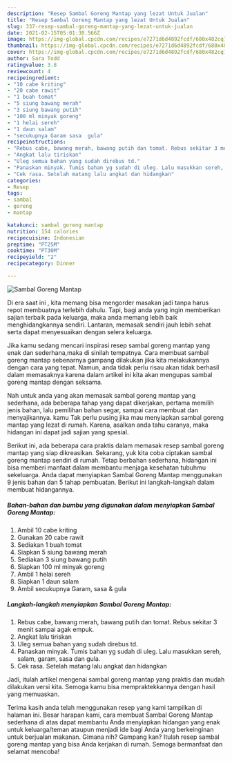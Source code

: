 ```yaml
---
description: "Resep Sambal Goreng Mantap yang lezat Untuk Jualan"
title: "Resep Sambal Goreng Mantap yang lezat Untuk Jualan"
slug: 337-resep-sambal-goreng-mantap-yang-lezat-untuk-jualan
date: 2021-02-15T05:01:30.566Z
image: https://img-global.cpcdn.com/recipes/e7271d6d4892fcdf/680x482cq70/sambal-goreng-mantap-foto-resep-utama.jpg
thumbnail: https://img-global.cpcdn.com/recipes/e7271d6d4892fcdf/680x482cq70/sambal-goreng-mantap-foto-resep-utama.jpg
cover: https://img-global.cpcdn.com/recipes/e7271d6d4892fcdf/680x482cq70/sambal-goreng-mantap-foto-resep-utama.jpg
author: Sara Todd
ratingvalue: 3.8
reviewcount: 4
recipeingredient:
- "10 cabe kriting"
- "20 cabe rawit"
- "1 buah tomat"
- "5 siung bawang merah"
- "3 siung bawang putih"
- "100 ml minyak goreng"
- "1 helai sereh"
- "1 daun salam"
- "secukupnya Garam sasa  gula"
recipeinstructions:
- "Rebus cabe, bawang merah, bawang putih dan tomat. Rebus sekitar 3 menit sampai agak empuk."
- "Angkat lalu tiriskan"
- "Uleg semua bahan yang sudah direbus td."
- "Panaskan minyak. Tumis bahan yg sudah di uleg. Lalu masukkan sereh, salam, garam, sasa dan gula."
- "Cek rasa. Setelah matang lalu angkat dan hidangkan"
categories:
- Resep
tags:
- sambal
- goreng
- mantap

katakunci: sambal goreng mantap 
nutrition: 154 calories
recipecuisine: Indonesian
preptime: "PT25M"
cooktime: "PT30M"
recipeyield: "2"
recipecategory: Dinner

---
```



![Sambal Goreng Mantap](https://img-global.cpcdn.com/recipes/e7271d6d4892fcdf/680x482cq70/sambal-goreng-mantap-foto-resep-utama.jpg)

Di era  saat ini , kita memang bisa mengorder masakan jadi tanpa harus repot membuatnya terlebih dahulu. Tapi, bagi anda yang ingin memberikan sajian terbaik pada keluarga, maka anda memang lebih baik menghidangkannya sendiri. Lantaran, memasak sendiri jauh lebih sehat serta dapat menyesuaikan dengan selera keluarga.

Jika kamu sedang mencari inspirasi resep sambal goreng mantap yang enak dan sederhana,maka di sinilah tempatnya. Cara membuat sambal goreng mantap  sebenarnya gampang dilakukan jika kita melakukannya dengan cara yang tepat. Namun, anda tidak perlu risau akan tidak berhasil dalam memasaknya 
karena dalam artikel ini kita akan mengupas sambal goreng mantap dengan seksama.  



Nah untuk anda yang akan memasak sambal goreng mantap yang sederhana, ada beberapa tahap yang dapat dikerjakan, pertama memilih jenis bahan, lalu pemilihan bahan segar, sampai cara membuat dan menyajikannya. kamu Tak perlu pusing jika mau menyiapkan sambal goreng mantap yang lezat di rumah. Karena, asalkan anda  tahu caranya, maka hidangan ini dapat jadi sajian yang spesial.

Berikut ini, ada beberapa cara praktis  dalam memasak resep sambal goreng mantap yang siap dikreasikan. Sekarang, yuk kita coba ciptakan sambal goreng mantap sendiri di rumah. Tetap berbahan sederhana, hidangan ini bisa memberi manfaat dalam membantu menjaga kesehatan tubuhmu sekeluarga. Anda dapat menyiapkan Sambal Goreng Mantap menggunakan 9 jenis bahan dan 5 tahap pembuatan. Berikut ini langkah-langkah dalam membuat hidangannya.

<!--inarticleads1-->

##### Bahan-bahan dan bumbu yang digunakan dalam menyiapkan Sambal Goreng Mantap:

1. Ambil 10 cabe kriting
1. Gunakan 20 cabe rawit
1. Sediakan 1 buah tomat
1. Siapkan 5 siung bawang merah
1. Sediakan 3 siung bawang putih
1. Siapkan 100 ml minyak goreng
1. Ambil 1 helai sereh
1. Siapkan 1 daun salam
1. Ambil secukupnya Garam, sasa &amp; gula




<!--inarticleads2-->

##### Langkah-langkah menyiapkan Sambal Goreng Mantap:

1. Rebus cabe, bawang merah, bawang putih dan tomat. Rebus sekitar 3 menit sampai agak empuk.
1. Angkat lalu tiriskan
1. Uleg semua bahan yang sudah direbus td.
1. Panaskan minyak. Tumis bahan yg sudah di uleg. Lalu masukkan sereh, salam, garam, sasa dan gula.
1. Cek rasa. Setelah matang lalu angkat dan hidangkan




Jadi, itulah artikel mengenai  sambal goreng mantap  yang praktis dan mudah dilakukan versi kita. Semoga kamu bisa mempraktekkannya dengan hasil yang memuaskan. 

Terima kasih anda telah menggunakan resep yang kami tampilkan di halaman ini. Besar harapan kami, cara membuat  Sambal Goreng Mantap sederhana di atas dapat membantu Anda menyiapkan hidangan yang enak untuk keluarga/teman ataupun menjadi ide bagi Anda yang berkeinginan untuk berjualan makanan. Gimana nih? Gampang kan? Itulah resep sambal goreng mantap yang bisa Anda kerjakan di rumah. Semoga bermanfaat dan selamat mencoba!

